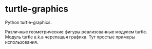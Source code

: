 # turtle-graphics
Python turtle-graphics.

Различные геометрические фигуры реализованные модулем turtle. Модуль turtle a.k.a черепашья графика. Тут простые примеры использования.
